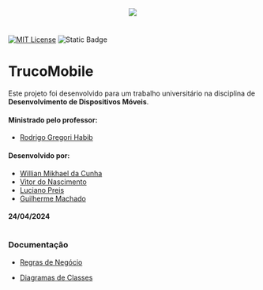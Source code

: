 <div align="center">
 <img src="https://user-images.githubusercontent.com/111321384/225424307-c1475755-8810-4fd3-aa1f-64c7f67c6f65.png" />
 </div>


 #

 
 [![MIT License](https://img.shields.io/badge/License-MIT-green.svg)](https://choosealicense.com/licenses/mit/)  ![Static Badge](https://img.shields.io/badge/Cat%C3%B3lica%20SC-%239B1536)



# TrucoMobile



Este projeto foi desenvolvido para um trabalho universitário na disciplina de **Desenvolvimento de Dispositivos Móveis**.

#### Ministrado pelo professor:

- [Rodrigo Gregori Habib](https://www.linkedin.com/in/rodrigo-gregori/)


#### Desenvolvido por:

- [Willian Mikhael da Cunha](https://www.linkedin.com/in/willianmikhael/)
- [Vitor do Nascimento](https://www.linkedin.com/in/vitor-do-nascimento-126b73253/)
- [Luciano Preis](https://www.linkedin.com/in/luciano-preis-069b3a19b/)
- [Guilherme Machado]()


#### 24/04/2024
#

### Documentação

- [Regras de Negócio](https://drive.google.com/file/d/13zkg32jA1WFhSxgHXKlqNQ8zDUSdr5ho/view?usp=sharing)

- [Diagramas de Classes](https://drive.google.com/file/d/13zkg32jA1WFhSxgHXKlqNQ8zDUSdr5ho/view?usp=sharing)
